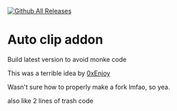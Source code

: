 [![Github All Releases](https://img.shields.io/github/downloads/Mathrandom7910/AutoClipAddon/total.svg)]()
# Auto clip addon

Build latest version to avoid monke code

This was a terrible idea by <a href="https://github.com/0xEnjoy">0xEnjoy</a>

Wasn't sure how to properly make a fork lmfao, so yea.

also like 2 lines of trash code
